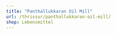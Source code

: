 ```yaml
---
title: "Panthallukkaran Oil Mill"
url: /thrissur/panthallukkaran-oil-mill/
shop: Lebensmittel
---
```

